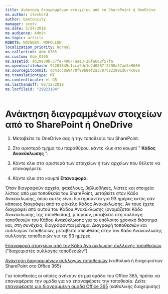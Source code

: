 ```yaml
---
title: Ανάκτηση διαγραμμένων στοιχείων από το SharePoint ή OneDrive
ms.author: stevhord
author: bentoncity
manager: scotv
ms.date: 5/24/2018
ms.audience: Admin
ms.topic: article
ROBOTS: NOINDEX, NOFOLLOW
localization_priority: Normal
ms.collection: Adm_O365
ms.custom: Adm_O365
ms.assetid: ab29939b-37fe-4007-aae3-26fa6d2f57fa
ms.openlocfilehash: 94203849c1cca9dc1d2d6207f2390a57ad3e9680
ms.sourcegitcommit: dd43cc0a9470f98b8ef2a3787c823801d674c666
ms.translationtype: MT
ms.contentlocale: el-GR
ms.lasthandoff: 02/12/2019
ms.locfileid: "29923184"
---
```

# <a name="restore-deleted-items-from-sharepoint-or-onedrive"></a>Ανάκτηση διαγραμμένων στοιχείων από το SharePoint ή OneDrive

1. Μεταβείτε το OneDrive σας ή την τοποθεσία του SharePoint.
    
2. Στο αριστερό τμήμα του παραθύρου, κάντε κλικ στο κουμπί " **Κάδος Ανακύκλωσης** ". 
    
3. Κάντε κλικ στα αριστερά των στοιχείων ή των αρχείων που θέλετε να επαναφέρετε.
    
4. Κάντε κλικ στο κουμπί **Επαναφορά**. 
    
Όταν διαγραφούν αρχεία, φακέλους, βιβλιοθήκες, λίστες και στοιχεία λίστας από μια τοποθεσία του SharePoint, μεταβείτε στον Κάδο Ανακύκλωσης, όπου αυτές είναι διατηρούνται για 93 ημέρες εκτός εάν κάποιος διαγράφει από το φάκελο Κάδος Ανακύκλωσης. Αν τους έχετε διαγραφεί από αυτού του Κάδου Ανακύκλωσης (ονομάζεται Κάδο Ανακύκλωσης της τοποθεσίας), μπορούν, μεταβείτε στη συλλογή τοποθεσιών του Κάδου Ανακύκλωσης για το υπόλοιπο χρονικό διάστημα και, στη συνέχεια, διαγράφονται μόνιμα. Διαγραφή τοποθεσιών και συλλογών τοποθεσιών, μεταβείτε απευθείας στην τον Κάδο Ανακύκλωσης συλλογής τοποθεσιών για τις 93 ημέρες.
  
[Επαναφορά στοιχείων από τον Κάδο Ανακύκλωσης συλλογής τοποθεσιών](https://go.microsoft.com/fwlink/?linkid=867800) ("διαχειριστές συλλογής τοποθεσιών") 
  
[Ανάκτηση διαγραμμένων συλλογών τοποθεσιών](https://go.microsoft.com/fwlink/?linkid=867660) (καθολικό ή διαχειριστών SharePoint στο Office 365) 
  
Για τοποθεσίες οι οποίες ανήκουν σε μια ομάδα του Office 365, πρέπει να επαναφέρετε την ομάδα για να επαναφέρετε την τοποθεσία. Δείτε [επαναφέρετε μια διαγραμμένη ομάδα Office 365](https://go.microsoft.com/fwlink/?linkid=867802) (καθολικής διαχείρισης) 
  

